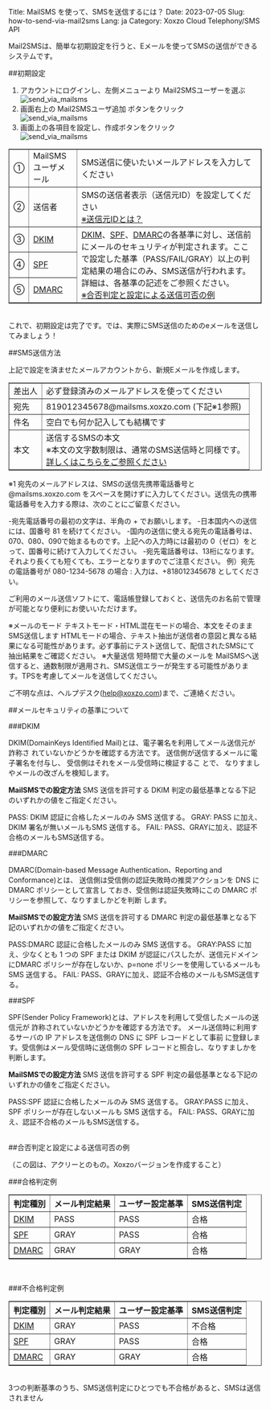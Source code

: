Title: MailSMS を使って、SMSを送信するには？
Date: 2023-07-05
Slug: how-to-send-via-mail2sms
Lang: ja
Category: Xoxzo Cloud Telephony/SMS API

Mail2SMSは、簡単な初期設定を行うと、Eメールを使ってSMSの送信ができるシステムです。

##初期設定
1. アカウントにログインし、左側メニューより Mail2SMSユーザーを選ぶ<br>
![send_via_mailsms](images/mailsms/mailsms_ja_01.png)<br>
2. 画面右上の Mail2SMSユーザ追加 ボタンをクリック<br>
![send_via_mailsms](images/mailsms/mailsms_ja_02.png)<br>
3. 画面上の各項目を設定し、作成ボタンをクリック<br>
![send_via_mailsms](images/mailsms/mailsms_ja_03.png)<br>

<table border="1" cellpadding="3">
<tr>
<td>①</td>
<td>MailSMS ユーザメール</td>
<td>SMS送信に使いたいメールアドレスを入力してください</td>
</tr>
<tr>
<td>②</td>
<td>送信者</td>
<td>SMSの送信者表示（送信元ID）を設定してください</br><a href="https://help.xoxzo.com/ja/xoxzo-cloud-telephony/sms-api/articles/what-does-sender-id-do-xoxzo/">※送信元IDとは？</a></td>
</tr>
<tr>
<td>③</td>
<td><a href="#dkim">DKIM</a></td>
<td rowspan="3"><a href="#dkim">DKIM</a>、<a href="#spf">SPF</a>、<a href="#dmarc">DMARC</a>の各基準に対し、送信前にメールのセキュリティが判定されます。ここで設定した基準（PASS/FAIL/GRAY）以上の判定結果の場合にのみ、SMS送信が行われます。詳細は、各基準の記述をご参照ください。</br><a href="#sample">※合否判定と設定による送信可否の例</a></td>
</tr>
<tr>
<td>④</td>
<td><a href="#spf">SPF</a></td>
</tr>
<tr>
<td>⑤</td>
<td><a href="#dmarc">DMARC</a></td>
</tr>
</table>
</br>
これで、初期設定は完了です。では、実際にSMS送信のためのeメールを送信してみましょう！
</br>

##SMS送信方法

上記で設定を済ませたメールアカウントから、新規Eメールを作成します。

<table border="1" cellpadding="3">
<tr>
<td>差出人</td>
<td>必ず登録済みのメールアドレスを使ってください</td>
</tr>
<tr>
<td>宛先</td>
<td>819012345678@mailsms.xoxzo.com (下記※1参照)</td>
</tr>
<tr>
<td>件名</td>
<td>空白でも何か記入しても結構です</td>
</tr>
<tr>
<td>本文</td>
<td>送信するSMSの本文</br>
※本文の文字数制限は、通常のSMS送信時と同様です。</br>
<a href="">詳しくはこちらをご参照ください</a></td>
</tr>
</table>

※1
宛先のメールアドレスは、SMSの送信先携帯電話番号と @mailsms.xoxzo.com をスペースを開けずに入力してください。送信先の携帯電話番号を入力する際は、次のことにご留意ください。

-宛先電話番号の最初の文字は、半角の + でお願いします。
-日本国内への送信には、国番号 81 を続けてください。
-国内の送信に使える宛先の電話番号は、070、080、090で始まるものです。上記への入力時には最初の 0（ゼロ）をとって、国番号に続けて入力してください。
-宛先電話番号は、13桁になります。それより長くても短くても、エラーとなりますのでご注意ください。
例）宛先の電話番号が 080-1234-5678 の場合 : 入力は、+818012345678 としてください。

ご利用のメール送信ソフトにて、電話帳登録しておくと、送信先のお名前で管理が可能となり便利にお使いいただけます。

※メールのモード
テキストモード・HTML混在モードの場合、本文をそのままSMS送信します
HTMLモードの場合、テキスト抽出が送信者の意図と異なる結果になる可能性があります。必ず事前にテスト送信して、配信されたSMSにて抽出結果をご確認ください。
※大量送信
短時間で大量のメールを MailSMSへ送信すると、通数制限が適用され、SMS送信エラーが発生する可能性があります。TPSを考慮してメールを送信してください。


ご不明な点は、ヘルプデスク(help@xoxzo.com)まで、ご連絡ください。


##メールセキュリティの基準について

<div id="dkim">
###DKIM
</div>

DKIM(DomainKeys Identified Mail)とは、電子署名を利用してメール送信元が詐称さ
れていないかどうかを確認する方法です。
送信側が送信するメールに電子署名を付与し、 受信側はそれをメール受信時に検証するこ
とで、 なりすましやメールの改ざんを検知します。

**MailSMSでの設定方法**
SMS 送信を許可する DKIM 判定の最低基準となる下記のいずれかの値をご指定ください。

PASS: DKIM 認証に合格したメールのみ SMS 送信する。
GRAY: PASS に加え、DKIM 署名が無いメールもSMS 送信する。
FAIL: PASS、GRAYに加え、認証不合格のメールもSMS送信する。


<div id="dmarc">
###DMARC
</div>

DMARC(Domain-based Message Authentication、Reporting and Conformance)とは、
送信側は受信側の認証失敗時の推奨アクションを DNS に DMARC ポリシーとして宣言し
ておき、受信側は認証失敗時にこの DMARC ポリシーを参照して、なりすましかどを判断
します。

**MailSMSでの設定方法**
SMS 送信を許可する DMARC 判定の最低基準となる下記のいずれかの値をご指定ください。

PASS:DMARC 認証に合格したメールのみ SMS 送信する。
GRAY:PASS に加え、少なくとも 1 つの SPF または DKIM が認証にパスしたが、送信元ドメインにDMARC ポリシーが存在しないか、p=none ポリシーを使用しているメールも SMS 送信する。
FAIL: PASS、GRAYに加え、認証不合格のメールもSMS送信する。



<div id="spf">
###SPF
</div>

SPF(Sender Policy Framework)とは、アドレスを利用して受信したメールの送信元が
詐称されていないかどうかを確認する方法です。
メール送信時に利用するサーバの IP アドレスを送信側の DNS に SPF レコードとして事前
に登録します。受信側はメール受信時に送信側の SPF レコードと照合し、なりすましかを
判断します。

**MailSMSでの設定方法**
SMS 送信を許可する SPF 判定の最低基準となる下記のいずれかの値をご指定ください。

 PASS:SPF 認証に合格したメールのみ SMS 送信する。
GRAY:PASS に加え、SPF ポリシーが存在しないメールも SMS 送信する。
FAIL: PASS、GRAYに加え、認証不合格のメールもSMS送信する。

<br>

<div id="sample">
##合否判定と設定による送信可否の例
</div>


（この図は、アクリーとのもの。Xoxzoバージョンを作成すること）

###合格判定例
<table border="1" cellpadding="3">
<tr>
<th>判定種別</th>
<th>メール判定結果</th>
<th>ユーザー設定基準</th>
<th>SMS送信判定</th>
</tr>
<tr>
<td><a href="#dkim">DKIM</a></td>
<td>PASS</td>
<td>PASS</td>
<td>合格</td>
</tr>
<tr>
<td><a href="#spf">SPF</a></td>
<td>GRAY</td>
<td>PASS</td>
<td>合格</td>
</tr>
<tr>
<td><a href="#dmarc">DMARC</a></td>
<td>GRAY</td>
<td>GRAY</td>
<td>合格</td>
</tr>
</table>
</br>

###不合格判定例
<table border="1" cellpadding="3">
<tr>
<th>判定種別</th>
<th>メール判定結果</th>
<th>ユーザー設定基準</th>
<th>SMS送信判定</th>
</tr>
<tr>
<td><a href="#dkim">DKIM</a></td>
<td>GRAY</td>
<td>PASS</td>
<td>不合格</td>
</tr>
<tr>
<td><a href="#spf">SPF</a></td>
<td>GRAY</td>
<td>PASS</td>
<td>合格</td>
</tr>
<tr>
<td><a href="#dmarc">DMARC</a></td>
<td>GRAY</td>
<td>GRAY</td>
<td>合格</td>
</tr>
</table>
</br>
3つの判断基準のうち、SMS送信判定にひとつでも不合格があると、SMSは送信されません
